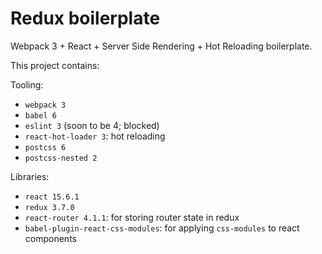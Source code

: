 # Redux boilerplate

Webpack 3 + React + Server Side Rendering + Hot Reloading boilerplate.

This project contains:

Tooling:

- `webpack 3`
- `babel 6`
- `eslint 3` (soon to be 4; blocked)
- `react-hot-loader 3`: hot reloading
- `postcss 6`
- `postcss-nested 2` 

Libraries:

- `react 15.6.1`
- `redux 3.7.0`
- `react-router 4.1.1`: for storing router state in redux
- `babel-plugin-react-css-modules`: for applying `css-modules` to react components

